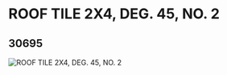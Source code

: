 # ROOF TILE 2X4, DEG. 45, NO. 2
## 30695
![ROOF TILE 2X4, DEG. 45, NO. 2](https://lc-www-live-s.legocdn.com/media/bricks/5/2/6177194.jpg)